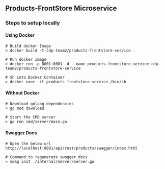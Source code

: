 ## Products-FrontStore Microservice

### Steps to setup locally

#### Using Docker
```
# Build docker Image
> docker build -t cdp-team2/products-frontstore-service .

# Run docker image
> docker run -p 8001:8001 -d --name products-frontstore-service cdp-team2/products-frontstore-service

# Sh into Docker Container
> docker exec -it products-frontstore-service /bin/sh 
```

#### Without Docker
```
# Download golang dependencies
> go mod download

# Start the CMD server
> go run cmd/server/main.go
```

#### Swagger Docs
```
# Open the below url
http://localhost:8001/api/rest/products/swagger/index.html

# Command to regenerate swagger docs
> swag init ./internal/server/server.go
```

